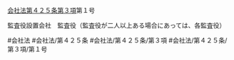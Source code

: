 [会社法第４２５条第３項](会社法＿＿＿＿第４２５条第３項)第１号

監査役設置会社　監査役（監査役が二人以上ある場合にあっては、各監査役）


#会社法
#会社法/第４２５条
#会社法/第４２５条/第３項
#会社法/第４２５条/第３項/第１号
